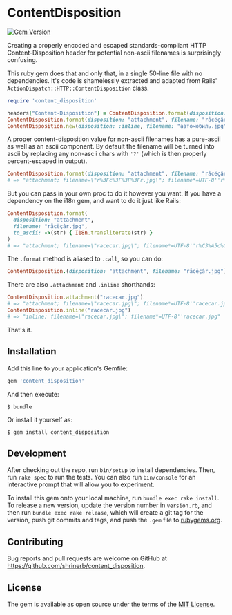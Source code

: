 # ContentDisposition

[![Gem Version](https://badge.fury.io/rb/content_disposition.svg)](https://badge.fury.io/rb/content_disposition)

Creating a properly encoded and escaped standards-compliant HTTP
Content-Disposition header for potential non-ascii filenames is surprisingly
confusing.

This ruby gem does that and only that, in a single 50-line file with no dependencies.
It's code is shamelessly extracted and adapted from Rails'
`ActionDispatch::HTTP::ContentDisposition` class.

```ruby
require 'content_disposition'

headers["Content-Disposition"] = ContentDisposition.format(disposition: :attachment, filename: "racecar.jpg")
ContentDisposition.format(disposition: "attachment", filename: "råcëçâr.jpg")
ContentDisposition.new(disposition: :inline, filename: "автомобиль.jpg")
```

A proper content-disposition value for non-ascii filenames has a pure-ascii
as well as an ascii component. By default the filename will be turned into ascii
by replacing any non-ascii chars with `'?'` (which is then properly
percent-escaped in output).

```ruby
ContentDisposition.format(disposition: "attachment", filename: "råcëçâr.jpg")
# => "attachment; filename=\"r%3Fc%3F%3F%3Fr.jpg\"; filename*=UTF-8''r%C3%A5c%C3%AB%C3%A7%C3%A2r.jpg"
```

But you can pass in your own proc to do it however you want. If you have a
dependency on the i18n gem, and want to do it just like Rails:

```ruby
ContentDisposition.format(
  disposition: "attachment",
  filename: "råcëçâr.jpg",
  to_ascii: ->(str) { I18n.transliterate(str) }
)
# => "attachment; filename=\"racecar.jpg\"; filename*=UTF-8''r%C3%A5c%C3%AB%C3%A7%C3%A2r.jpg"
```

The `.format` method is aliased to `.call`, so you can do:

```rb
ContentDisposition.(disposition: "attachment", filename: "råcëçâr.jpg")
```

There are also `.attachment` and `.inline` shorthands:

```rb
ContentDisposition.attachment("racecar.jpg")
# => "attachment; filename=\"racecar.jpg\"; filename*=UTF-8''racecar.jpg"
ContentDisposition.inline("racecar.jpg")
# => "inline; filename=\"racecar.jpg\"; filename*=UTF-8''racecar.jpg"
```

That's it.

## Installation

Add this line to your application's Gemfile:

```ruby
gem 'content_disposition'
```

And then execute:

    $ bundle

Or install it yourself as:

    $ gem install content_disposition


## Development

After checking out the repo, run `bin/setup` to install dependencies. Then, run `rake spec` to run the tests. You can also run `bin/console` for an interactive prompt that will allow you to experiment.

To install this gem onto your local machine, run `bundle exec rake install`. To release a new version, update the version number in `version.rb`, and then run `bundle exec rake release`, which will create a git tag for the version, push git commits and tags, and push the `.gem` file to [rubygems.org](https://rubygems.org).

## Contributing

Bug reports and pull requests are welcome on GitHub at https://github.com/shrinerb/content_disposition.

## License

The gem is available as open source under the terms of the [MIT License](https://opensource.org/licenses/MIT).
